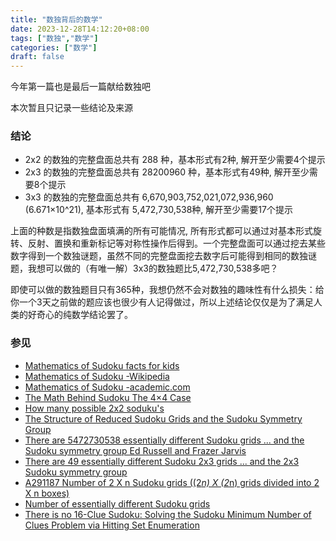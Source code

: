 ```yaml
---
title: "数独背后的数学"
date: 2023-12-28T14:12:20+08:00
tags: ["数独","数学"]
categories: ["数学"]
draft: false
---
```

今年第一篇也是最后一篇献给数独吧<!--more-->

本次暂且只记录一些结论及来源

### 结论
* 2x2 的数独的完整盘面总共有 288 种，基本形式有2种, 解开至少需要4个提示
* 2x3 的数独的完整盘面总共有 28200960 种，基本形式有49种, 解开至少需要8个提示
* 3x3 的数独的完整盘面总共有 6,670,903,752,021,072,936,960 (6.671×10^21), 基本形式有 5,472,730,538种, 解开至少需要17个提示

上面的种数是指数独盘面填满的所有可能情况, 所有形式都可以通过对基本形式旋转、反射、置换和重新标记等对称性操作后得到。一个完整盘面可以通过挖去某些数字得到一个数独谜题，虽然不同的完整盘面挖去数字后可能得到相同的数独谜题，我想可以做的（有唯一解）3x3的数独题比5,472,730,538多吧？

即使可以做的数独题目只有365种，我想仍然不会对数独的趣味性有什么损失：给你一个3天之前做的题应该也很少有人记得做过，所以上述结论仅仅是为了满足人类的好奇心的纯数学结论罢了。

### 参见

* [Mathematics of Sudoku facts for kids](https://kids.kiddle.co/Mathematics_of_Sudoku)
* [Mathematics of Sudoku -Wikipedia](https://en.wikipedia.org/wiki/Mathematics_of_Sudoku)
* [Mathematics of Sudoku -academic.com](https://en-academic.com/dic.nsf/enwiki/1368721)
* [The Math Behind Sudoku
The 4×4 Case](https://pi.math.cornell.edu/~mec/Summer2009/Mahmood/Four.html)
* [
How many possible 2x2 soduku's](http://programmers.enjoysudoku.com/www.setbb.com/sudoku/viewtopic41e5.html?t=882&mforum=sudoku)
* [
The Structure of Reduced Sudoku Grids and the Sudoku Symmetry Group](https://downloads.hindawi.com/journals/ijct/2012/760310.pdf)
* [There are 5472730538 essentially different Sudoku grids
... and the Sudoku symmetry group
Ed Russell and Frazer Jarvis](https://archive.is/VpOW7)
* [There are 49 essentially different Sudoku 2x3 grids
... and the 2x3 Sudoku symmetry group](https://archive.is/2012.07.20-061559/http://www.afjarvis.staff.shef.ac.uk/sudoku/sud23gp.html#selection-13.13-13.14)
* [A291187		Number of 2 X n Sudoku grids ((2*n) X (2*n) grids divided into 2 X n boxes)](https://oeis.org/A291187)
* [Number of essentially different Sudoku grids](http://forum.enjoysudoku.com/number-of-essentially-different-sudoku-grids-t4281.html)
* [There is no 16-Clue Sudoku: Solving the Sudoku Minimum
Number of Clues Problem via Hitting Set Enumeration](https://arxiv.org/pdf/1201.0749.pdf)